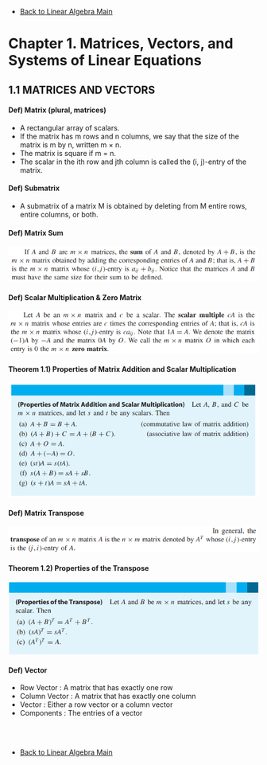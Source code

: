 * [Back to Linear Algebra Main](../main.md)

# Chapter 1. Matrices, Vectors, and Systems of Linear Equations

## 1.1 MATRICES AND VECTORS

#### Def) Matrix (plural, matrices)
* A rectangular array of scalars. 
* If the matrix has m rows and n columns, we say that the size of the matrix is m by n, written m × n. 
* The matrix is square if m = n. 
* The scalar in the ith row and jth column is called the (i, j)-entry of the matrix.

#### Def) Submatrix
* A submatrix of a matrix M is obtained by deleting from M entire rows, entire columns, or both.

#### Def) Matrix Sum
![](./images/01_01_01.png)

#### Def) Scalar Multiplication & Zero Matrix
![](./images/01_01_02.png)

#### Theorem 1.1) Properties of Matrix Addition and Scalar Multiplication
![](./images/01_01_03.png)

#### Def) Matrix Transpose
![](./images/01_01_04.png)

#### Theorem 1.2) Properties of the Transpose
![](./images/01_01_05.png)

#### Def) Vector
* Row Vector : A matrix that has exactly one row
* Column Vector : A matrix that has exactly
one column
* Vector : Either a row vector or a column vector
* Components : The entries of a vector


<br><br>




* [Back to Linear Algebra Main](../main.md)